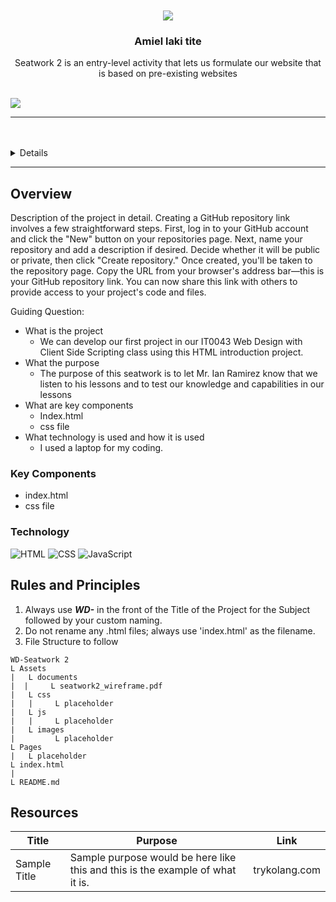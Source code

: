<a name="readme-top">

<br/>

<br />
<div align="center">

   <img src="https://i.pinimg.com/280x280_RS/b0/82/2c/b0822c934829429ad6176601c3a0612d.jpg"/>
 
<!-- TODO: Change Title to the name of the title of your Project -->
  <h3 align="center">Amiel laki tite</h3>
</div>
<!-- TODO: Make a short description -->
<div align="center">
  Seatwork 2 is an entry-level activity that lets us formulate our website that is based on pre-existing websites
</div>

<br />

<!-- TODO: Change the zyx-0314 into your github username  -->
<!-- TODO: Change the WD-Template-Project into the same name of your folder -->
![](https://visit-counter.vercel.app/counter.png?page=Amielskiii/WD---Seatwork-2/tree/main)

---

<br />
<br />

<!-- TODO: If you want to add more layers for your readme -->
<details>
  <summary>Table of Contents</summary>
  <ol>
    <li>
      <a href="#overview">Overview</a>
      <ol>
        <li>
          <a href="#key-components">Key Components</a>
        </li>
        <li>
          <a href="#technology">Technology</a>
        </li>
      </ol>
    </li>
    <li>
      <a href="#rules-and-principles">Rules and Principles</a>
    </li>
    <li>
      <a href="#resources">Resources</a>
    </li>
  </ol>
</details>

---

## Overview

<!-- TODO: To be changed -->
<!-- The following are just sample -->
Description of the project in detail.
Creating a GitHub repository link involves a few straightforward steps. First, log in to your GitHub account and click the "New" button on your repositories page. Next, name your repository and add a description if desired. Decide whether it will be public or private, then click "Create repository." Once created, you'll be taken to the repository page. Copy the URL from your browser's address bar—this is your GitHub repository link. You can now share this link with others to provide access to your project's code and files.

Guiding Question:
 - What is the project
   - We can develop our first project in our IT0043 Web Design with Client Side Scripting class using this HTML introduction project.
 - What the purpose
   - The purpose of this seatwork is to let Mr. Ian Ramirez know that we listen to his lessons and to test our knowledge and capabilities in our lessons
 - What are key components
   - Index.html
   - css file
 - What technology is used and how it is used
   - I used a laptop for my coding.

### Key Components
<!-- TODO: List of Key Components -->
<!-- The following are just sample -->
- index.html
- css file

### Technology
<!-- TODO: List of Technology Used -->
![HTML](https://img.shields.io/badge/HTML-E34F26?style=for-the-badge&logo=html5&logoColor=white)
![CSS](https://img.shields.io/badge/CSS-1572B6?style=for-the-badge&logo=css3&logoColor=white)
![JavaScript](https://img.shields.io/badge/JavaScript-F7DF1E?style=for-the-badge&logo=javascript&logoColor=white)

## Rules and Principles
1. Always use ***WD-*** in the front of the Title of the Project for the Subject followed by your custom naming.
2. Do not rename any .html files; always use 'index.html' as the filename.
3. File Structure to follow

```
WD-Seatwork 2 
L Assets 
|   L documents 
|  |     L seatwork2_wireframe.pdf      
|   L css 
|   |     L placeholder 
|   L js 
|   |     L placeholder 
|   L images 
|         L placeholder 
L Pages 
|   L placeholder 
L index.html 
| 
L README.md 
```

## Resources

<!-- TODO: Add References -->
| Title | Purpose | Link |
|-|-|-|
| Sample Title | Sample purpose would be here like this and this is the example of what it is. | trykolang.com |
